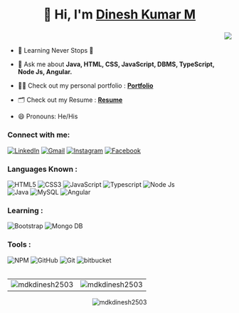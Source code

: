 <h1 align="center">👋 Hi, I'm <a href="https://github.com/mdkdinesh2503/" target="_blank"> Dinesh Kumar M </a></h1>
<h3 align="right"> <img src="https://readme-typing-svg.herokuapp.com?color=0357F7&lines=Full+Stack+Developer+%3A)"/> </h3>

- 🌱 Learning Never Stops 🚀

- 💬 Ask me about **Java, HTML, CSS, JavaScript, DBMS, TypeScript, Node Js, Angular.**

- 👨‍💻 Check out my personal portfolio : **<a href="https://mdkdinesh2503.github.io/mdk/" target="_blank">Portfolio</a>**

- 🗂 Check out my Resume : **<a href="https://mdkdinesh2503.github.io/mdk/images/Dinesh_Resume.pdf" target="_blank">Resume</a>**

- 😄 Pronouns: He/His

<!-- Social link section starts -->
<h3 align="left">Connect with me:</h3>
<div align="left">
  <a href="https://www.linkedin.com/in/mdkdinesh2503/"><img alt="LinkedIn" src="https://img.shields.io/badge/linkedin-%230077B5.svg?style=for-the-badge&logo=linkedin&logoColor=white"/></a>
  <a href="mailto:mdkdinesh2503@gmail.com"><img alt="Gmail" src="https://img.shields.io/badge/Gmail-D14836?style=for-the-badge&logo=gmail&logoColor=white"/></a>
  <a href="https://www.instagram.com/mdk_here_official/"><img alt="Instagram" src="https://img.shields.io/badge/Instagram-E4405F?style=for-the-badge&logo=instagram&logoColor=white"/></a>
  <a href="https://www.facebook.com/people/Dinesh-Kumar/pfbid02nqDxuJZQZp3ST8XfNDhiiT5qt6BobeAbysc8yNWiusLmJ4YFaFoo9su8XXFYUSjtl/"><img alt="Facebook" src="https://img.shields.io/badge/Facebook-%230077B5?style=for-the-badge&logo=facebook&logoColor=white"/></a>
</div>
<!-- Social link section ends -->

<!-- Skills section starts -->
<h3 align="left">Languages Known :</h3>
<div align="left">
<img alt="HTML5" src="https://img.shields.io/badge/html5-%23E34F26.svg?style=for-the-badge&logo=html5&logoColor=white"/>
<img alt="CSS3" src="https://img.shields.io/badge/css3-%231572B6.svg?style=for-the-badge&logo=css3&logoColor=white"/> 
<img alt="JavaScript" src="https://img.shields.io/badge/javascript-%23323330.svg?style=for-the-badge&logo=javascript&logoColor=%23F7DF1E"/> 
<img alt="Typescript" src="https://img.shields.io/badge/typescript-%2307405e.svg?style=for-the-badge&logo=typescript&logoColor=white"/>
<img alt="Node Js" src="https://img.shields.io/badge/node.js-%234ea94b.svg?style=for-the-badge&logo=node&logoColor=white"/> 
<br/>
<img alt="Java" src="https://img.shields.io/badge/java-%23ED8B00.svg?style=for-the-badge&logo=java&logoColor=white"/>
<img alt="MySQL" src="https://img.shields.io/badge/mysql-%2300f.svg?style=for-the-badge&logo=mysql&logoColor=white"/>
<img alt="Angular" src="https://img.shields.io/badge/angular-%23DD0031.svg?style=for-the-badge&logo=angular&logoColor=white"/>
</div>

<h3 align="left">Learning :</h3>
<div align="left">
<img alt="Bootstrap" src="https://img.shields.io/badge/bootstrap-%23563D7C.svg?style=for-the-badge&logo=bootstrap&logoColor=white"/>
<img alt="Mongo DB" src="https://img.shields.io/badge/MongoDB-%234ea94b.svg?style=for-the-badge&logo=mongodb&logoColor=white"/>
</div>
<!-- Skills section ends -->

<!-- Tools section starts -->
<h3 align="left">Tools :</h3>
<div align="left">
<img alt="NPM" src="https://img.shields.io/badge/NPM-CB3837.svg?style=for-the-badge&logo=NPM&logoColor=white"/>
<img alt="GitHub" src="https://img.shields.io/badge/GitHub-white.svg?style=for-the-badge&logo=GitHub&logoColor=black"/>
<img alt="Git" src="https://img.shields.io/badge/Git-F05032.svg?style=for-the-badge&logo=Git&logoColor=white"/>
<img alt="bitbucket" src="https://img.shields.io/badge/bitbucket-%231572B6.svg?style=for-the-badge&logo=bitbucket&logoColor=white"/>
</div><br/>
<!-- Tools section ends -->

<!-- Statics section starts -->
<table>
  <tr>
    <td><img src="https://github-readme-stats.vercel.app/api?username=mdkdinesh2503&show_icons=true&theme=dark&locale=en" alt="mdkdinesh2503" /></td>
    <td><img src="https://github-readme-stats.vercel.app/api/top-langs?username=mdkdinesh2503&show_icons=true&theme=dark&locale=en&layout=compact" alt="mdkdinesh2503" /></td>
  </tr>
</table>
<!-- Statics section ends -->

<!-- Contribution section starts -->
<div align="center">
<p><img align="center" src="https://github-readme-streak-stats.herokuapp.com/?user=mdkdinesh2503&theme=dark" alt="mdkdinesh2503" /></p>
</div>
<!-- Contribution section ends -->
